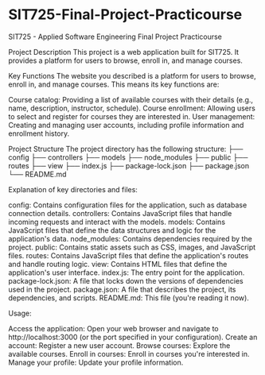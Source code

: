 # SIT725-Final-Project-Practicourse
SIT725 - Applied Software Engineering Final Project Practicourse

Project Description
This project is a web application built for SIT725. It provides a platform for users to browse, enroll in, and manage courses.

Key Functions
The website you described is a platform for users to browse, enroll in, and manage courses. This means its key functions are:

Course catalog: Providing a list of available courses with their details (e.g., name, description, instructor, schedule).
Course enrollment: Allowing users to select and register for courses they are interested in.
User management: Creating and managing user accounts, including profile information and enrollment history.

Project Structure
The project directory has the following structure:
├── config
├── controllers
├── models
├── node_modules
├── public
├── routes
├── view
├── index.js
├── package-lock.json
├── package.json
└── README.md

Explanation of key directories and files:

config: Contains configuration files for the application, such as database connection details.
controllers: Contains JavaScript files that handle incoming requests and interact with the models.
models: Contains JavaScript files that define the data structures and logic for the application's data.
node_modules: Contains dependencies required by the project.
public: Contains static assets such as CSS, images, and JavaScript files.
routes: Contains JavaScript files that define the application's routes and handle routing logic.
view: Contains HTML files that define the application's user interface.
index.js: The entry point for the application.
package-lock.json: A file that locks down the versions of dependencies used in the project.
package.json: A file that describes the project, its dependencies, and scripts.
README.md: This file (you're reading it now).


Usage:

Access the application: Open your web browser and navigate to http://localhost:3000 (or the port specified in your configuration).
Create an account: Register a new user account.
Browse courses: Explore the available courses.
Enroll in courses: Enroll in courses you're interested in.
Manage your profile: Update your profile information.